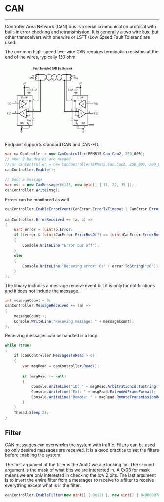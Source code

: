 # CAN
---
Controller Area Network (CAN) bus is a serial communication protocol with built-in error checking and retransmission. It is generally a two wire bus, but other transceivers with one wire or LSFT (Low Speed Fault Tolerant) are used.

The common high-speed two-wire CAN requires termination resistors at the end of the wires, typically 120 ohm.

![CAN linear bus](./images/can-bus.png)

Endpoint supports standard CAN and CAN-FD.

```cs
var canController = new CanController(EPM815.Can.Can2, 250_000);
// When 2 baudrates are needed
//var canController = new CanController(EPM815.Can.Can2, 250_000, 500_000);
canController.Enable();

// Send a message
var msg = new CanMessage(0x123, new byte[] { 11, 22, 33 });
canController.Write(msg);
```

Errors can be monitored as well

```cs
canController.EnableErrorEvent(CanError.ErrorTxTimeout | CanError.ErrorBusOff);

canController.ErrorReceived += (a, b) =>
{
    uint error = (uint)b.Error;
    if ((error & (uint)CanError.ErrorBusOff) == (uint)CanError.ErrorBusOff)
    {
        Console.WriteLine("Error bus off");
    }
    else
    {
        Console.WriteLine("Receving error: 0x" + error.ToString("x8"));
    }
};
```

The library includes a message receive event but it is only for notifications and it does not include the message.

```cs
int messageCount = 0;
canController.MessageReceived += (a) =>
{
    messageCount++;
    Console.WriteLine("Receving message: " + messageCount);
};
```

Receiving messages can be handled in a loop.

```cs
while (true)
{
    if (canController.MessagesToRead > 0)
    {
        var msgRead = canController.Read();

        if (msgRead != null)
        {
            Console.WriteLine("ID: " + msgRead.ArbitrationId.ToString("x8"));
            Console.WriteLine("Ext: " + msgRead.ExtendedFrameFormat);
            Console.WriteLine("Remote: " + msgRead.RemoteTransmissionRequest);
        }
    }
    Thread.Sleep(2);
}
```


## Filter

CAN messages can overwhelm the system with traffic. Filters can be used so only desired messages are received. It is a good practice to set the filters before enabling the system.

The first argument of the filter is the ArbID we are looking for. The second argument is the mask of what bits we are interested in. A 0x03 for mask means we are only interested in checking the low 2 bits. The last argument is to invert the entire filter from a messages to receive to a filter to receive everything except what is in the filter. 

```cs
canController.EnableFilter(new uint[] { 0x123 }, new uint[] { 0x000007FF }, true);
```
